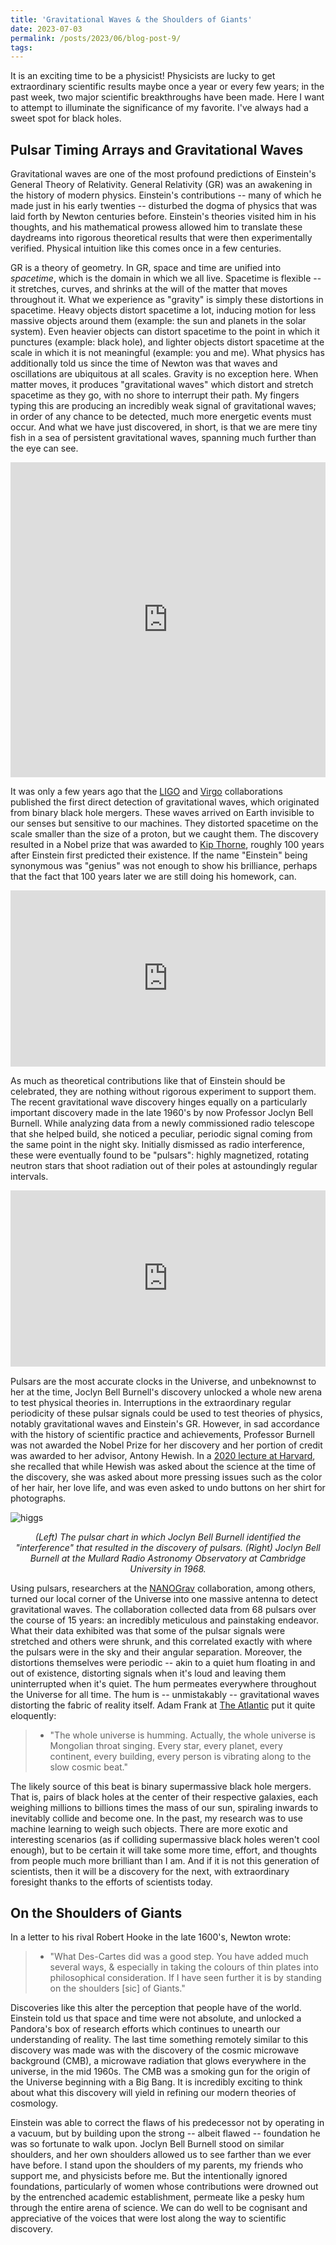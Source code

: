 ```yaml
---
title: 'Gravitational Waves & the Shoulders of Giants'
date: 2023-07-03
permalink: /posts/2023/06/blog-post-9/
tags:
---
```


It is an exciting time to be a physicist! Physicists are lucky to get extraordinary scientific results maybe once a year or every few years; in the past week, two major scientific breakthroughs have been made. Here I want to attempt to illuminate the significance of my favorite. I've always had a sweet spot for black holes.

## Pulsar Timing Arrays and Gravitational Waves

Gravitational waves are one of the most profound predictions of Einstein's General Theory of Relativity. General Relativity (GR) was an awakening in the history of modern physics. Einstein's contributions -- many of which he made just in his early twenties -- disturbed the dogma of physics that was laid forth by Newton centuries before. Einstein's theories visited him in his thoughts, and his mathematical prowess allowed him to translate these daydreams into rigorous theoretical results that were then experimentally verified. Physical intuition like this comes once in a few centuries.

GR is a theory of geometry. In GR, space and time are unified into *spacetime*, which is the domain in which we all live. Spacetime is flexible -- it stretches, curves, and shrinks at the will of the matter that moves throughout it. What we experience as "gravity" is simply these distortions in spacetime. Heavy objects distort spacetime a lot, inducing motion for less massive objects around them (example: the sun and planets in the solar system). Even heavier objects can distort spacetime to the point in which it punctures (example: black hole), and lighter objects distort spacetime at the scale in which it is not meaningful (example: you and me). What physics has additionally told us since the time of Newton was that waves and oscillations are ubiquitous at all scales. Gravity is no exception here. When matter moves, it produces "gravitational waves" which distort and stretch spacetime as they go, with no shore to interrupt their path. My fingers typing this are producing an incredibly weak signal of gravitational waves; in order of any chance to be detected, much more energetic events must occur. And what we have just discovered, in short, is that we are mere tiny fish in a sea of persistent gravitational waves, spanning much further than the eye can see.

<div style="padding-top:100.000%;position:relative;"><iframe src="https://gifer.com/embed/7U5s" width="100%" height="100%" style='position:absolute;top:0;left:0;' frameBorder="0" allowFullScreen></iframe></div><p><a href="https://gifer.com"></a></p>

It was only a few years ago that the [LIGO](https://www.ligo.org) and [Virgo](https://www.virgo-gw.eu) collaborations published the first direct detection of gravitational waves, which originated from binary black hole mergers. These waves arrived on Earth invisible to our senses but sensitive to our machines. They distorted spacetime on the scale smaller than the size of a proton, but we caught them. The discovery resulted in a Nobel prize that was awarded to [Kip Thorne](https://www.nobelprize.org/prizes/physics/2017/thorne/facts/), roughly 100 years after Einstein first predicted their existence. If the name "Einstein" being synonymous was "genius" was not enough to show his brilliance, perhaps that the fact that 100 years later we are still doing his homework, can.

<div style="width:100%;height:0;padding-bottom:56%;position:relative;"><iframe src="https://giphy.com/embed/l4KibM38zZ0fCsXF6" width="100%" height="100%" style="position:absolute" frameBorder="0" class="giphy-embed" allowFullScreen></iframe></div><p><a href="https://giphy.com/gifs/space-black-holes-gravitational-waves-l4KibM38zZ0fCsXF6"></a></p>

As much as theoretical contributions like that of Einstein should be celebrated, they are nothing without rigorous experiment to support them. The recent gravitational wave discovery hinges equally on a particularly important discovery made in the late 1960's by now Professor Joclyn Bell Burnell. While analyzing data from a newly commissioned radio telescope that she helped build, she noticed a peculiar, periodic signal coming from the same point in the night sky. Initially dismissed as radio interference, these were eventually found to be "pulsars": highly magnetized, rotating neutron stars that shoot radiation out of their poles at astoundingly regular intervals. 

<div style="width:100%;height:0;padding-bottom:56%;position:relative;"><iframe src="https://giphy.com/embed/l3dj5M4YLaFww31V6" width="100%" height="100%" style="position:absolute" frameBorder="0" class="giphy-embed" allowFullScreen></iframe></div><p><a href="https://giphy.com/gifs/nasa-space-universe-l3dj5M4YLaFww31V6"></a></p>

Pulsars are the most accurate clocks in the Universe, and unbeknownst to her at the time, Joclyn Bell Burnell's discovery unlocked a whole new arena to test physical theories in. Interruptions in the extraordinary regular periodicity of these pulsar signals could be used to test theories of physics, notably gravitational waves and Einstein's GR. However, in sad accordance with the history of scientific practice and achievements, Professor Burnell was not awarded the Nobel Prize for her discovery and her portion of credit was awarded to her advisor, Antony Hewish. In a [2020 lecture at Harvard](https://www.youtube.com/watch?v=ot1Ggv6YZyQ), she recalled that while Hewish was asked about the science at the time of the discovery, she was asked about more pressing issues such as the color of her hair, her love life, and was even asked to undo buttons on her shirt for photographs.

![higgs](/images/jbell.png)
<p align="center">
  <em>(Left) The pulsar chart in which Joclyn Bell Burnell identified the "interference" that resulted in the discovery of pulsars. (Right) Joclyn Bell Burnell at the Mullard Radio Astronomy Observatory at Cambridge University in 1968. </em>
</p>

Using pulsars, researchers at the [NANOGrav](https://nanograv.org) collaboration, among others, turned our local corner of the Universe into one massive antenna to detect gravitational waves. The collaboration collected data from 68 pulsars over the course of 15 years: an incredibly meticulous and painstaking endeavor. What their data exhibited was that some of the pulsar signals were stretched and others were shrunk, and this correlated exactly with where the pulsars were in the sky and their angular separation. Moreover, the distortions themselves were periodic -- akin to a quiet hum floating in and out of existence, distorting signals when it's loud and leaving them uninterrupted when it's quiet. The hum permeates everywhere throughout the Universe for all time. The hum is -- unmistakably -- gravitational waves distorting the fabric of reality itself. Adam Frank at [The Atlantic](https://www.theatlantic.com/science/archive/2023/06/universe-gravitational-waves-nanograv-discovery/674570/) put it quite eloquently:

> * "The whole universe is humming. Actually, the whole universe is Mongolian throat singing. Every star, every planet, every continent, every building, every person is vibrating along to the slow cosmic beat."

The likely source of this beat is binary supermassive black hole mergers. That is, pairs of black holes at the center of their respective galaxies, each weighing millions to billions times the mass of our sun, spiraling inwards to inevitably collide and become one. In the past, my research was to use machine learning to weigh such objects. There are more exotic and interesting scenarios (as if colliding supermassive black holes weren't cool enough), but to be certain it will take some more time, effort, and thoughts from people much more brilliant than I am. And if it is not this generation of scientists, then it will be a discovery for the next, with extraordinary foresight thanks to the efforts of scientists today.

## On the Shoulders of Giants

In a letter to his rival Robert Hooke in the late 1600's, Newton wrote:

> * "What Des-Cartes did was a good step. You have added much several ways, & especially in taking the colours of thin plates into philosophical consideration. If I have seen further it is by standing on the shoulders [sic] of Giants."

Discoveries like this alter the perception that people have of the world. Einstein told us that space and time were not absolute, and unlocked a Pandora's box of research efforts which continues to unearth our understanding of reality. The last time something remotely similar to this discovery was made was with the discovery of the cosmic microwave background (CMB), a microwave radiation that glows everywhere in the universe, in the mid 1960s. The CMB was a smoking gun for the origin of the Universe beginning with a Big Bang. It is incredibly exciting to think about what this discovery will yield in refining our modern theories of cosmology.

Einstein was able to correct the flaws of his predecessor not by operating in a vacuum, but by building upon the strong -- albeit flawed -- foundation he was so fortunate to walk upon. Joclyn Bell Burnell stood on similar shoulders, and her own shoulders allowed us to see farther than we ever have before. I stand upon the shoulders of my parents, my friends who support me, and physicists before me. But the intentionally ignored foundations, particularly of women whose contributions were drowned out by the entrenched academic establishment, permeate like a pesky hum through the entire arena of science. We can do well to be cognisant and appreciative of the voices that were lost along the way to scientific discovery.